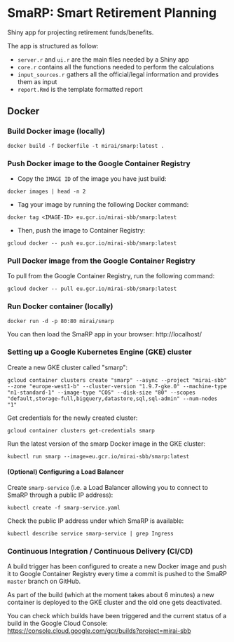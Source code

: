# SmaRP: Smart Retirement Planning
Shiny app for projecting retirement funds/benefits.

The app is structured as follow:

- `server.r` and `ui.r` are the main files needed by a Shiny app
- `core.r` contains all the functions needed to perform the calculations
- `input_sources.r` gathers all the official/legal information and provides them as input
- `report.Rmd` is the template formatted report

## Docker

### Build Docker image (locally)

```
docker build -f Dockerfile -t mirai/smarp:latest .
```

### Push Docker image to the Google Container Registry

- Copy the `IMAGE ID` of the image you have just build:

```
docker images | head -n 2
```

- Tag your image by running the following Docker command:

```
docker tag <IMAGE-ID> eu.gcr.io/mirai-sbb/smarp:latest
```

- Then, push the image to Container Registry:

```
gcloud docker -- push eu.gcr.io/mirai-sbb/smarp:latest
```

### Pull Docker image from the Google Container Registry

To pull from the Google Container Registry, run the following command:

```
gcloud docker -- pull eu.gcr.io/mirai-sbb/smarp:latest
```

### Run Docker container (locally)

```
docker run -d -p 80:80 mirai/smarp
```

You can then load the SmaRP app in your browser:
http://localhost/

### Setting up a Google Kubernetes Engine (GKE) cluster

Create a new GKE cluster called "smarp":

```
gcloud container clusters create "smarp" --async --project "mirai-sbb" --zone "europe-west1-b" --cluster-version "1.9.7-gke.0" --machine-type "n1-standard-1" --image-type "COS" --disk-size "80" --scopes "default,storage-full,bigquery,datastore,sql,sql-admin" --num-nodes "1"
```

Get credentials for the newly created cluster:

```
gcloud container clusters get-credentials smarp
```

Run the latest version of the smarp Docker image in the GKE cluster:

```
kubectl run smarp --image=eu.gcr.io/mirai-sbb/smarp:latest
```

#### (Optional) Configuring a Load Balancer

Create `smarp-service` (i.e. a Load Balancer allowing you to connect to SmaRP
through a public IP address):

```
kubectl create -f smarp-service.yaml
```

Check the public IP address under which SmaRP is available:

```
kubectl describe service smarp-service | grep Ingress
```

### Continuous Integration / Continuous Delivery (CI/CD)

A build trigger has been configured to create a new Docker image and push it
to Google Container Registry every time a commit is pushed to the SmaRP `master`
branch on GitHub.

As part of the build (which at the moment takes about 6 minutes) a new container
is deployed to the GKE cluster and the old one gets deactivated.

You can check which builds have been triggered and the current status of a build
in the Google Cloud Console:
https://console.cloud.google.com/gcr/builds?project=mirai-sbb
